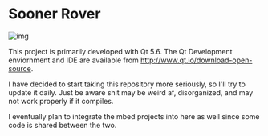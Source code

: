 # Sooner Rover
 
![img](http://www.okepscor.org/sites/default/files/ou%20logo%20for%20resources%20page.jpg)

This project is primarily developed with Qt 5.6. The Qt Development enviornment and IDE are available from http://www.qt.io/download-open-source.

I have decided to start taking this repository more seriously, so I'll try to update it daily. Just be aware shit may be weird af, disorganized, and may not work properly if it compiles.

I eventually plan to integrate the mbed projects into here as well since some code is shared between the two.
